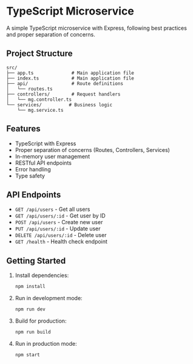 # TypeScript Microservice

A simple TypeScript microservice with Express, following best practices and proper separation of concerns.

## Project Structure

```
src/
├── app.ts              # Main application file
├── index.ts            # Main application file
├── api/                # Route definitions
│   └── routes.ts
├── controllers/        # Request handlers
│   └── mg.controller.ts
└── services/          # Business logic
    └── mg.service.ts
```

## Features

- TypeScript with Express
- Proper separation of concerns (Routes, Controllers, Services)
- In-memory user management
- RESTful API endpoints
- Error handling
- Type safety

## API Endpoints

- `GET /api/users` - Get all users
- `GET /api/users/:id` - Get user by ID
- `POST /api/users` - Create new user
- `PUT /api/users/:id` - Update user
- `DELETE /api/users/:id` - Delete user
- `GET /health` - Health check endpoint

## Getting Started

1. Install dependencies:
   ```bash
   npm install
   ```

2. Run in development mode:
   ```bash
   npm run dev
   ```

3. Build for production:
   ```bash
   npm run build
   ```

4. Run in production mode:
   ```bash
   npm start
   ```